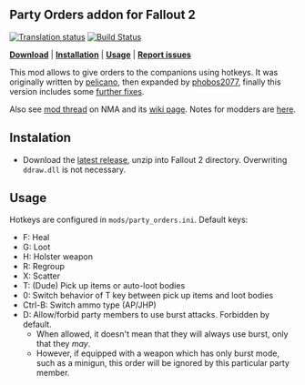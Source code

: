 ## Party Orders addon for Fallout 2

[![Translation status](https://tra.bgforge.net/widgets/fallout/-/party-orders/svg-badge.svg)](https://tra.bgforge.net/projects/fallout/party-orders/)
[![Build Status](https://travis-ci.org/BGforgeNet/Fallout2_Party_Orders.svg?branch=master)](https://travis-ci.org/BGforgeNet/Fallout2_Party_Orders)

[__Download__](https://github.com/BGforgeNet/Fallout2_Party_Orders/releases/latest)
 | [__Installation__](#installation)
 | [__Usage__](#usage)
 | [__Report issues__](https://github.com/BGforgeNet/Fallout2_Party_Orders/issues)

This mod allows to give orders to the companions using hotkeys.
It was originally written by [pelicano](http://www.nma-fallout.com/members/pelicano.55013/),
then expanded by [phobos2077](https://github.com/phobos2077/),
finally this version includes some [further fixes](doc/version_history.md).

Also see [mod thread](http://www.nma-fallout.com/threads/party-orders-add-on-and-npcs-loot-bodies-mod.190599/) on NMA
and its [wiki page](https://falloutmods.fandom.com/wiki/Party_Orders_add-on).
Notes for modders are [here](doc/modder_notes.md).

## Instalation
* Download the [latest release](https://github.com/BGforgeNet/fallout2-party-orders/releases/latest), unzip into Fallout 2 directory.
  Overwriting `ddraw.dll` is not necessary.

## Usage
Hotkeys are configured in `mods/party_orders.ini`. Default keys:
* F: Heal
* G: Loot
* H: Holster weapon
* R: Regroup
* X: Scatter
* T: (Dude) Pick up items or auto-loot bodies
* 0: Switch behavior of T key between pick up items and loot bodies
* Ctrl-B: Switch ammo type (AP/JHP)
* D: Allow/forbid party members to use burst attacks. Forbidden by default.
  - When allowed, it doesn't mean that they will always use burst, only that they *may*.
  - However, if equipped with a weapon which has only burst mode, such as a minigun, this order will be ignored by this particular party member.
